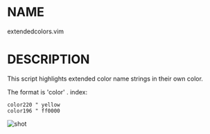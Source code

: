 # NAME

  extendedcolors.vim

# DESCRIPTION

This script highlights extended color name strings in their own color.

The format is 'color' . index:

    color220 " yellow
    color196 " ff0000

![shot][0]

  [0]: http://devel.japh.se/vim-extendedcolors/vim-extendedcolors.png

